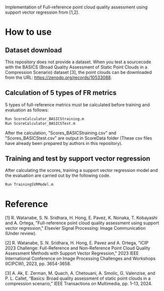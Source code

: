 Implementation of Full-reference point cloud quality assessment using support vector regression from [1,2].

# How to use

## Dataset download

This repository does not provide a dataset. 
When you test a sourcecode with the BASICS (Broad Quality Assessment of Static Point Clouds in a Compression Scenario) dataset [3], the point clouds can be downloaded from the URL: https://zenodo.org/records/10533088.

## Calculation of 5 types of FR metrics

5 types of full-reference metrics must be calculated before training and evaluation as follows: 

```bash
Run ScoreCalculator_BASICStraining.m 
Run ScoreCalculator_BASICSTest.m
```

After the calculation, "Scores_BASICStraining.csv" and "Scores_BASICStest.csv" are output in ScoreData folder (These csv files have already been prepared by authors in this repository). 

## Training and test by support vector regression

After calculating the scores, training a support vector regression model and the evaluation are carried out by the following code.

```bash
Run TrainingSVRModel.m
```

# Reference

[1] R. Watanabe, S. N. Sridhara, H. Hong, E. Pavez, K. Nonaka, T. Kobayashi and A. Ortega, "Full-reference point cloud quality assessment using support vector regression," Elsevier Signal Processing: Image Communication (Under review).

[2] R. Watanabe, S. N. Sridhara, H. Hong, E. Pavez and A. Ortega, "ICIP 2023 Challenge: Full-Reference and Non-Reference Point Cloud Quality Assessment Methods with Support Vector Regression," 2023 IEEE International Conference on Image Processing Challenges and Workshops (ICIPCW), 2023, pp. 3654-3658.

[3] A. Ak, E. Zerman, M. Quach, A. Chetouani, A. Smolic, G. Valenzise, and P. L. Callet, “Basics: Broad quality assessment of static point clouds in a compression scenario,” IEEE Transactions on Multimedia, pp. 1–13, 2024.

